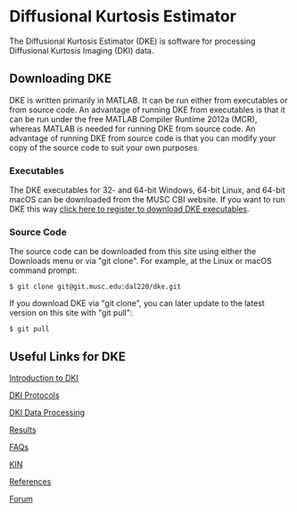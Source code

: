 # Diffusional Kurtosis Estimator
The Diffusional Kurtosis Estimator (DKE) is software for processing 
Diffusional Kurtosis Imaging (DKI) data. 

## Downloading DKE
DKE is written primarily in MATLAB. It can be run either from executables 
or from source code. An advantage of running DKE from executables is that 
it can be run under the free MATLAB Compiler Runtime 2012a (MCR), whereas 
MATLAB is needed for running DKE from source code. An advantage of running 
DKE from source code is that you can modify your copy of the source code 
to suit your own purposes.

### Executables
The DKE executables for 32- and 64-bit Windows, 64-bit Linux, and 64-bit macOS 
can be downloaded from the MUSC CBI website. If you want to run DKE this way 
[click here to register to download DKE executables](http://academicdepartments.musc.edu/cbi/dki/dke-swreg.html).

### Source Code
The source code can be downloaded from this site using either the Downloads menu 
or via "git clone". For example, at the Linux or macOS command prompt:
```
$ git clone git@git.musc.edu:dal220/dke.git
```
If you download DKE via "git clone", you can later update to the latest 
version on this site with "git pull":
```
$ git pull
```

## Useful Links for DKE
[Introduction to DKI](http://academicdepartments.musc.edu/cbi/dki/index.html)

[DKI Protocols](http://academicdepartments.musc.edu/cbi/dki/protocols.html)

[DKI Data Processing](http://academicdepartments.musc.edu/cbi/dki/dke.html)

[Results](http://academicdepartments.musc.edu/cbi/dki/results.html)

[FAQs](http://academicdepartments.musc.edu/cbi/dki/faq.html)

[KIN](http://academicdepartments.musc.edu/cbi/dki/kin.html)

[References](http://academicdepartments.musc.edu/cbi/dki/references.html)

[Forum](https://www.nitrc.org/forum/?group_id=652)

